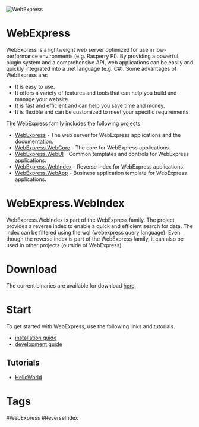 ![WebExpress](https://raw.githubusercontent.com/ReneSchwarzer/WebExpress.Doc/main/assets/banner.png)

# WebExpress
WebExpress is a lightweight web server optimized for use in low-performance environments (e.g. Rasperry PI). By providing 
a powerful plugin system and a comprehensive API, web applications can be easily and quickly integrated into a .net 
language (e.g. C#). Some advantages of WebExpress are:

- It is easy to use.
- It offers a variety of features and tools that can help you build and manage your website.
- It is fast and efficient and can help you save time and money.
- It is flexible and can be customized to meet your specific requirements.

The WebExpress family includes the following projects:

- [WebExpress](https://github.com/ReneSchwarzer/WebExpress#readme) - The web server for WebExpress applications and the documentation.
- [WebExpress.WebCore](https://github.com/ReneSchwarzer/WebExpress.WebCore#readme) - The core for WebExpress applications.
- [WebExpress.WebUI](https://github.com/ReneSchwarzer/WebExpress.WebUI#readme) - Common templates and controls for WebExpress applications.
- [WebExpress.WebIndex](https://github.com/ReneSchwarzer/WebExpress.WebIndex#readme) - Reverse index for WebExpress applications.
- [WebExpress.WebApp](https://github.com/ReneSchwarzer/WebExpress.WebApp#readme) - Business application template for WebExpress applications.

# WebExpress.WebIndex
WebExpress.WebIndex is part of the WebExpress family. The project provides a reverse index 
to enable a quick and efficient search for data. The index can be filtered using the 
wql (webexpress query language). Even though the reverse index is part of the WebExpress 
family, it can also be used in other projects (outside of WebExpress).

# Download 
The current binaries are available for download [here](https://github.com/ReneSchwarzer/WebExpress/releases).

# Start
To get started with WebExpress, use the following links and tutorials.

- [installation guide](https://github.com/ReneSchwarzer/WebExpress/blob/main/doc/installation_guide.md) 
- [development guide](https://github.com/ReneSchwarzer/WebExpress/blob/main/doc/development_guide.md)

## Tutorials
- [HelloWorld](https://github.com/ReneSchwarzer/WebExpress.Tutorial.HelloWorld#readme)

# Tags
#WebExpress #ReverseIndex